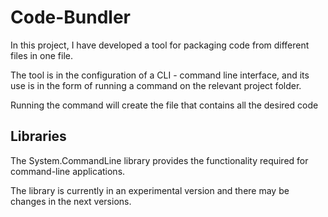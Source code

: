 ﻿# Code-Bundler
 
In this project, I have developed a tool for packaging code from different files in one file.

The tool is in the configuration of a CLI - command line interface, and its use is in the form of running a command on the relevant project folder.

Running the command will create the file that contains all the desired code

## Libraries
The System.CommandLine library provides the functionality required for command-line applications.

The library is currently in an experimental version and there may be changes in the next versions.
